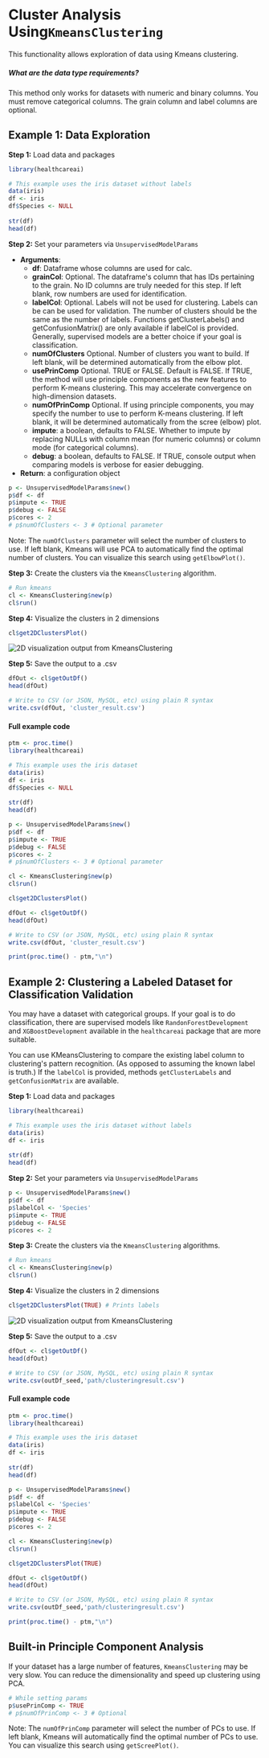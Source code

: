 # Cluster Analysis Using`KmeansClustering`

This functionality allows exploration of data using Kmeans clustering.

##### What are the data type requirements?
This method only works for datasets with numeric and binary columns. You must remove categorical columns. The grain column and label columns are optional.

## Example 1: Data Exploration

__Step 1:__ Load data and packages
```r
library(healthcareai)

# This example uses the iris dataset without labels
data(iris)
df <- iris
df$Species <- NULL
              
str(df)
head(df)
```

__Step 2:__ Set your parameters via `UnsupervisedModelParams`
- __Arguments__:
    - __df__: Dataframe whose columns are used for calc.
    - __grainCol__: Optional. The dataframe's column that has IDs pertaining to 
       the grain. No ID columns are truly needed for this step. If left blank, row
       numbers are used for identification.
    - __labelCol__: Optional. Labels will not be used for clustering. Labels can
      be can be used for validation. The number of clusters should be the same as
      the number of labels. Functions getClusterLabels() and getConfusionMatrix()
      are only available if labelCol is provided. Generally, supervised models
      are a better choice if your goal is classification.
    - __numOfClusters__ Optional. Number of clusters you want to build. If left blank,
      will be determined automatically from the elbow plot.
    - __usePrinComp__ Optional. TRUE or FALSE. Default is FALSE. If TRUE, the
      method will use principle components as the new features to perform K-means
      clustering. This may accelerate convergence on high-dimension datasets.
    - __numOfPrinComp__ Optional. If using principle components, you may specify
      the number to use to perform K-means clustering. If left blank, it will be
      determined automatically from the scree (elbow) plot.
    - __impute__: a boolean, defaults to FALSE. Whether to impute by replacing NULLs with column mean (for numeric columns) or column mode (for categorical columns).
    - __debug__: a boolean, defaults to FALSE. If TRUE, console output when comparing models is verbose for easier debugging.
- __Return__: a configuration object

```r
p <- UnsupervisedModelParams$new()
p$df <- df
p$impute <- TRUE
p$debug <- FALSE
p$cores <- 2
# p$numOfClusters <- 3 # Optional parameter
```
Note: The `numOfClusters` parameter will select the number of clusters to use. If left
blank, Kmeans will use PCA to automatically find the optimal number of clusters. You
can visualize this search using `getElbowPlot()`.

__Step 3:__ Create the clusters via the `KmeansClustering` algorithm.

```r
# Run kmeans 
cl <- KmeansClustering$new(p)
cl$run()
```

__Step 4:__ Visualize the clusters in 2 dimensions
```r
cl$get2DClustersPlot()
```
![2D visualization output from KmeansClustering](img/clustering_result.png)

__Step 5:__ Save the output to a .csv
```r
dfOut <- cl$getOutDf()
head(dfOut)

# Write to CSV (or JSON, MySQL, etc) using plain R syntax
write.csv(dfOut, 'cluster_result.csv')
```

#### Full example code
```r
ptm <- proc.time()
library(healthcareai)

# This example uses the iris dataset
data(iris)
df <- iris
df$Species <- NULL
              
str(df)
head(df)

p <- UnsupervisedModelParams$new()
p$df <- df
p$impute <- TRUE
p$debug <- FALSE
p$cores <- 2
# p$numOfClusters <- 3 # Optional parameter

cl <- KmeansClustering$new(p)
cl$run()

cl$get2DClustersPlot()

dfOut <- cl$getOutDf()
head(dfOut)

# Write to CSV (or JSON, MySQL, etc) using plain R syntax
write.csv(dfOut, 'cluster_result.csv')

print(proc.time() - ptm,"\n")
```

## Example 2: Clustering a Labeled Dataset for Classification Validation

You may have a dataset with categorical groups. If your goal is to do classification, there are supervised models like `RandonForestDevelopment` and `XGBoostDevelopment` available in the `healthcareai` package that are more suitable.

You can use KMeansClustering to compare the existing label column to clustering's pattern recognition. (As opposed to assuming the known label is truth.) If the `labelCol` is provided, methods `getClusterLabels` and `getConfusionMatrix` are available.

__Step 1:__ Load data and packages 
```r
library(healthcareai)

# This example uses the iris dataset without labels
data(iris)
df <- iris
              
str(df)
head(df)
```

__Step 2:__ Set your parameters via `UnsupervisedModelParams`
```r
p <- UnsupervisedModelParams$new()
p$df <- df
p$labelCol <- 'Species'
p$impute <- TRUE
p$debug <- FALSE
p$cores <- 2
```

__Step 3:__ Create the clusters via the `KmeansClustering` algorithms.
```r
# Run kmeans 
cl <- KmeansClustering$new(p)
cl$run()
```

__Step 4:__ Visualize the clusters in 2 dimensions
```r
cl$get2DClustersPlot(TRUE) # Prints labels
```
![2D visualization output from KmeansClustering](img/clustering_result_labels.png)

__Step 5:__ Save the output to a .csv
```r
dfOut <- cl$getOutDf()
head(dfOut)

# Write to CSV (or JSON, MySQL, etc) using plain R syntax
write.csv(outDf_seed,'path/clusteringresult.csv')
```

#### Full example code
```r
ptm <- proc.time()
library(healthcareai)

# This example uses the iris dataset
data(iris)
df <- iris
              
str(df)
head(df)

p <- UnsupervisedModelParams$new()
p$df <- df
p$labelCol <- 'Species'
p$impute <- TRUE
p$debug <- FALSE
p$cores <- 2

cl <- KmeansClustering$new(p)
cl$run()

cl$get2DClustersPlot(TRUE)

dfOut <- cl$getOutDf()
head(dfOut)

# Write to CSV (or JSON, MySQL, etc) using plain R syntax
write.csv(outDf_seed,'path/clusteringresult.csv')

print(proc.time() - ptm,"\n")
```

## Built-in Principle Component Analysis

If your dataset has a large number of features, `KmeansClustering` may be very slow. You can reduce the dimensionality and speed up clustering using PCA.
```r
# While setting params
p$usePrinComp <- TRUE
# p$numOfPrinComp <- 3 # Optional
```
Note: The `numOfPrinComp` parameter will select the number of PCs to use. If left blank, Kmeans will automatically find the optimal number of PCs to use. You can visualize this search using `getScreePlot()`.
